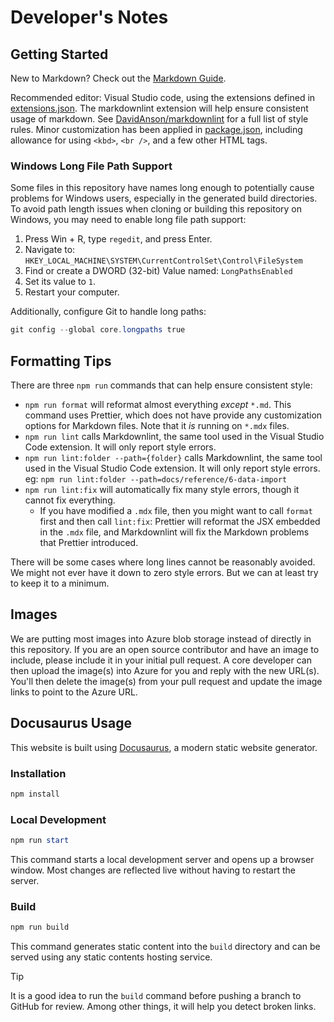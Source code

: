 # Developer's Notes

## Getting Started

New to Markdown? Check out the [Markdown Guide](https://www.markdownguide.org/).

Recommended editor: Visual Studio code, using the extensions defined in [extensions.json](./.vscode/extensions.json). The markdownlint extension will help ensure consistent usage of markdown. See [DavidAnson/markdownlint](https://github.com/DavidAnson/markdownlint) for a full list of style rules. Minor customization has been applied in [package.json](./package.json), including allowance for using `<kbd>`, `<br />`, and a few other HTML tags.

### Windows Long File Path Support

Some files in this repository have names long enough to potentially cause problems for Windows users, especially in the generated build directories. To avoid path length issues when cloning or building this repository on Windows, you may need to enable long file path support:

1. Press Win + R, type `regedit`, and press Enter.
2. Navigate to: `HKEY_LOCAL_MACHINE\SYSTEM\CurrentControlSet\Control\FileSystem`
3. Find or create a DWORD (32-bit) Value named: `LongPathsEnabled`
4. Set its value to `1`.
5. Restart your computer.

Additionally, configure Git to handle long paths:

```powershell
git config --global core.longpaths true
```

## Formatting Tips

There are three `npm run` commands that can help ensure consistent style:

* `npm run format` will reformat almost everything _except_ `*.md`. This command uses Prettier, which does not have provide any customization options for Markdown files. Note that it _is_ running on `*.mdx` files.
* `npm run lint` calls Markdownlint, the same tool used in the Visual Studio Code extension. It will only report style errors.
* `npm run lint:folder --path={folder}` calls Markdownlint, the same tool used in the Visual Studio Code extension. It will only report style errors. eg: `npm run lint:folder --path=docs/reference/6-data-import`
* `npm run lint:fix` will automatically fix many style errors, though it cannot fix everything.
  * If you have modified a `.mdx` file, then you might want to call `format` first and then call `lint:fix`: Prettier will reformat the JSX embedded in the `.mdx` file, and Markdownlint will fix the Markdown problems that Prettier introduced.

There will be some cases where long lines cannot be reasonably avoided. We might not ever have it down to zero style errors. But we can at least try to keep it to a minimum.

## Images

We are putting most images into Azure blob storage instead of directly in this repository. If you are an open source contributor and have an image to include, please include it in your initial pull request. A core developer can then upload the image(s) into Azure for you and reply with the new URL(s). You'll then delete the image(s) from your pull request and update the image links to point to the Azure URL.

## Docusaurus Usage

This website is built using [Docusaurus](https://docusaurus.io/), a modern static website generator.

### Installation

```powershell
npm install
```

### Local Development

```powershell
npm run start
```

This command starts a local development server and opens up a browser window. Most changes are reflected live without having to restart the server.

### Build

```powershell
npm run build
```

This command generates static content into the `build` directory and can be served using any static contents hosting service.

> [!TIP]
> It is a good idea to run the `build` command before pushing a branch to GitHub for review. Among other things, it will help you detect broken links.
